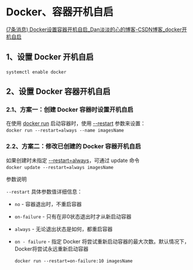 # Docker、容器开机自启

[(7条消息) Docker设置容器开机自启_Dan淡淡的心的博客-CSDN博客_docker开机自启](https://blog.csdn.net/qq_41054313/article/details/104297746#:~:text=%E5%88%9B%E5%BB%BAdocker%E5%AE%B9%E5%99%A8%E6%97%B6%E8%AE%BE%E7%BD%AE%E5%BC%80%E6%9C%BA%E8%87%AA%E5%90%AF%20%23%E5%9C%A8%E4%BD%BF%E7%94%A8docker%20run%E5%90%AF%E5%8A%A8%E5%AE%B9%E5%99%A8%E6%97%B6%EF%BC%8C%E4%BD%BF%E7%94%A8--restart%E5%8F%82%E6%95%B0%E6%9D%A5%E8%AE%BE%E7%BD%AE%EF%BC%9A%20docker%20run,--restart%3Dalways%20--name%20imagesName%201%202)

## 1、设置 Docker 开机自启

​`systemctl enable docker`​

## 2、设置 Docker 容器开机自启

### 2.1、方案一：创建 Docker 容器时设置开机自启

在使用 <u>docker run</u> 启动容器时，使用 <u>--restart</u> 参数来设置：  
​`docker run --restart=always --name imagesName`​

### 2.2、方案二：修改已创建的 Docker 容器开机自启

如果创建时未指定 <u>--restart=always</u>，可通过 update 命令  
​`docker update --restart=always imagesName`​

参数说明

​`--restart`​ 具体参数值详细信息：

* ​`no`​ - 容器退出时，不重启容器
* ​`on-failure`​ - 只有在非0状态退出时才从新启动容器
* ​`always`​ - 无论退出状态是如何，都重启容器
* ​`on - failure`​ - 指定 Docker 将尝试重新启动容器的最大次数。默认情况下，Docker将尝试永远重新启动容器

  ​`docker run --restart=on-failure:10 imagesName`​